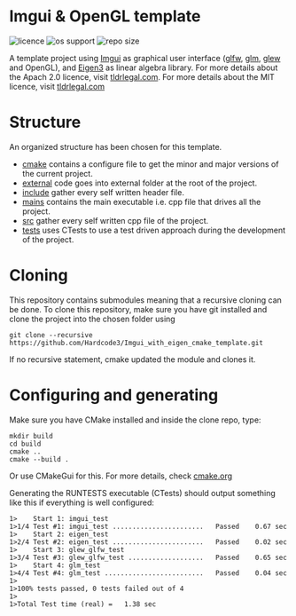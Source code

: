 # Imgui & OpenGL template

![licence](https://img.shields.io/static/v1?label=Licence&message=MIT&color=yellow)
![os support](https://img.shields.io/static/v1?label=Supports&message=Windows|Linux|MacOS&color=blue)
![repo size](https://img.shields.io/github/repo-size/Hardcode3/Imgui-OpenGL-Linear-Algebra-starter)

A template project using [Imgui](external/imgui) as graphical user interface ([glfw](external/glfw), [glm](external/glm), [glew](external/glew) and OpenGL), and [Eigen3](external/eigen) as linear algebra library.
For more details about the Apach 2.0 licence, visit [tldrlegal.com](https://tldrlegal.com/license/apache-license-2.0-(apache-2.0)).
For more details about the MIT licence, visit [tldrlegal.com](https://tldrlegal.com/license/mit-license)

# Structure

An organized structure has been chosen for this template.

- [cmake](cmake) contains a configure file to get the minor and major versions of the current project.
- [external](external) code goes into external folder at the root of the project.
- [include](include) gather every self written header file.
- [mains](mains) contains the main executable i.e. cpp file that drives all the project.
- [src](src) gather every self written cpp file of the project.
- [tests](tests) uses CTests to use a test driven approach during the development of the project.

# Cloning

This repository contains submodules meaning that a recursive cloning can be done.
To clone this repository, make sure you have git installed and clone the project into the chosen folder using

```
git clone --recursive https://github.com/Hardcode3/Imgui_with_eigen_cmake_template.git
```

If no recursive statement, cmake updated the module and clones it.

# Configuring and generating

Make sure you have CMake installed and inside the clone repo, type:

```
mkdir build
cd build
cmake ..
cmake --build .
```

Or use CMakeGui for this.
For more details, check [cmake.org](https://cmake.org/)

Generating the RUNTESTS executable (CTests) should output something like this if everything is well configured:

```
1>    Start 1: imgui_test
1>1/4 Test #1: imgui_test .......................   Passed    0.67 sec
1>    Start 2: eigen_test
1>2/4 Test #2: eigen_test .......................   Passed    0.02 sec
1>    Start 3: glew_glfw_test
1>3/4 Test #3: glew_glfw_test ...................   Passed    0.65 sec
1>    Start 4: glm_test
1>4/4 Test #4: glm_test .........................   Passed    0.04 sec
1>
1>100% tests passed, 0 tests failed out of 4
1>
1>Total Test time (real) =   1.38 sec
```
